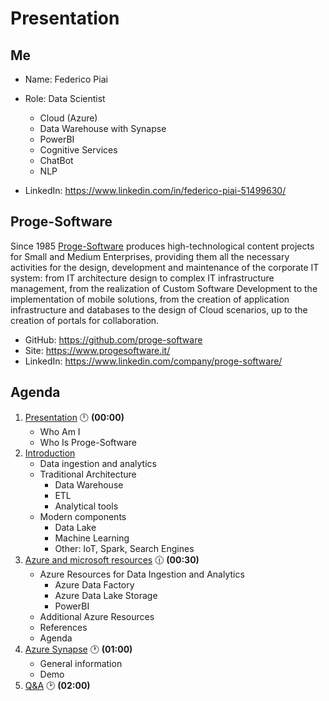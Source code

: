 # Presentation

## Me

- Name: Federico Piai
- Role: Data Scientist
    - Cloud (Azure)
    - Data Warehouse with Synapse
    - PowerBI
    - Cognitive Services
    - ChatBot
    - NLP

- LinkedIn: https://www.linkedin.com/in/federico-piai-51499630/

## Proge-Software

Since 1985 [Proge-Software](https://www.progesoftware.it/) produces high-technological content projects for Small and Medium Enterprises, providing them all the necessary activities for the design, development and maintenance of the corporate IT system: from IT architecture design to complex IT infrastructure management, from the realization of Custom Software Development to the implementation of mobile solutions, from the creation of application infrastructure and databases to the design of Cloud scenarios, up to the creation of portals for collaboration.

- GitHub: https://github.com/proge-software
- Site: https://www.progesoftware.it/
- LinkedIn: https://www.linkedin.com/company/proge-software/

## Agenda

1. [Presentation](01.presentation.md) :clock12: **(00:00)**
   - Who Am I
   - Who Is Proge-Software
2. [Introduction](02.introduction.md)
   - Data ingestion and analytics
   - Traditional Architecture
     - Data Warehouse
     - ETL
     - Analytical tools
   - Modern components
     - Data Lake
     - Machine Learning
     - Other: IoT, Spark, Search Engines
3. [Azure and microsoft resources](03.azure-microsoft-resources.md) :clock1230: **(00:30)**
   - Azure Resources for Data Ingestion and Analytics
     - Azure Data Factory
     - Azure Data Lake Storage
     - PowerBI
   - Additional Azure Resources
   - References
   - Agenda
4. [Azure Synapse](04.azure-synapse.md) :clock1: **(01:00)**
   - General information
   - Demo
5. [Q&A](08.q&a.md) :clock2: **(02:00)**

